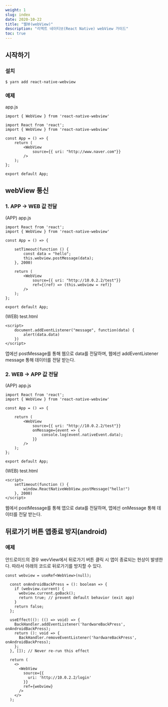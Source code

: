 ```yaml
---
weight: 1
slug: index
date: 2020-10-22
title: "웹뷰(webView)"
description: "리액트 네이티브(React Native) webView 가이드"
toc: true
---
```


## 시작하기


### 설치

```
$ yarn add react-native-webview
```

### 예제

app.js
```
import { WebView } from 'react-native-webview'

import React from 'react';
import { WebView } from 'react-native-webview'

const App = () => {
    return (
        <WebView
            source={{ uri: "http://www.naver.com"}}
        />
    );
};

export default App;
```

## webView 통신

### 1. APP -> WEB 값 전달

(APP) app.js
```
import React from 'react';
import { WebView } from 'react-native-webview'

const App = () => {

    setTimeout(function () {
        const data = "hello";
        this.webview.postMessage(data);
    }, 2000)

    return (
        <WebView
            source={{ uri: "http://10.0.2.2/test"}}
            ref={(ref) => (this.webview = ref)}
        />
    );
};

export default App;
```

(WEB) test.html
```
<script>
	document.addEventListener("message", function(data) {
		alert(data.data)
	})
</script>
```

앱에선 postMessage를 통해 웹으로 data를 전달하며,
웹에선 addEventListener message 통해 데이터를 전달 받는다.

### 2. WEB -> APP 값 전달

(APP) app.js
```
import React from 'react';
import { WebView } from 'react-native-webview'

const App = () => {

    return (
        <WebView
            source={{ uri: "http://10.0.2.2/test"}}
            onMessage={event => {
                console.log(event.nativeEvent.data);
            }}
        />
    );
};

export default App;
```

(WEB) test.html
```
<script>
	setTimeout(function () {
		window.ReactNativeWebView.postMessage("hello!")
	}, 2000)
</script>
```

웹에서 postMessage를 통해 앱으로 data를 전달하며,
앱에선 onMessage 통해 데이터를 전달 받는다.

## 뒤로가기 버튼 앱종료 방지(android)

### 예제

안드로이드의 경우 wevView에서 뒤로가기 버튼 클릭 시 앱이 종료되는 현상이 발생한다.
따라서 아래의 코드로 뒤로가기를 방지할 수 있다.
```
const webview = useRef<WebView>(null);
  
  const onAndroidBackPress = (): boolean => {
    if (webview.current) {
      webview.current.goBack();
      return true; // prevent default behavior (exit app)
    }
    return false;
  };

  useEffect((): (() => void) => {
    BackHandler.addEventListener('hardwareBackPress', onAndroidBackPress);
    return (): void => {
      BackHandler.removeEventListener('hardwareBackPress', onAndroidBackPress);
    };
  }, []); // Never re-run this effect

  return (
    <>
      <WebView
        source={{
          uri: 'http://10.0.2.2/login'
        }}
        ref={webview}
      />
    </>
  );
```